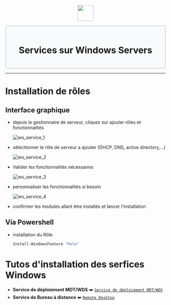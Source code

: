 <div align="center">
  <p align="center">
    <a href="#">
      <img src="https://cdn.worldvectorlogo.com/logos/windows-server.svg" height="50px" />
    </a>
  </p>
</div>

<div style="border: 2px solid #d1d5db; padding: 20px; border-radius: 8px; background-color: #f9fafb;">
  <h1 align="center">Services sur Windows Servers</h1>
</div>

---

# Installation de rôles
## Interface graphique
- depuis le gestionnaire de serveur, cliquez sur ajouter rôles et fonctionnalités
            
    ![ws_service_1](https://gitea.maxflix.xyz/Ichbine/Wiki_Info/raw/branch/main/Windows/Gestion%20serveurs/images_services_WS/images/ws_service_1.png)
            
- sélectionner le rôle de serveur a ajouter (DHCP, DNS, active directory,…)
            
    ![ws_service_2](https://gitea.maxflix.xyz/Ichbine/Wiki_Info/raw/branch/main/Windows/Gestion%20serveurs/images_services_WS/images/ws_service_2.png)
            
- Valider les fonctionnalités nécessaires
            
    ![ws_service_3](https://gitea.maxflix.xyz/Ichbine/Wiki_Info/raw/branch/main/Windows/Gestion%20serveurs/images_services_WS/images/ws_service_3.png)
            
- personnaliser les fonctionnalités si besoin
            
    ![ws_service_4](https://gitea.maxflix.xyz/Ichbine/Wiki_Info/raw/branch/main/Windows/Gestion%20serveurs/images_services_WS/images/ws_service_4.png)
            
- confirmer les modules allant être installés et lancer l’installation
        
## Via Powershell
- installation du Rôle   
    ```powershell
    Install-WindowsFeature "Role"
    ```
# Tutos d'installation des serfices Windows
- **Service de déploiement MDT/WDS** ➡️ [`Service de déploiement MDT/WDS`](https://gitea.maxflix.xyz/Ichbine/Wiki_Info/src/branch/main/Windows/Gestion%20serveurs/Services%20Servers%20Windows/Deploiements%20MDT.md#)
- **Service de Bureau à distance** ➡️ [`Remote Desktop`](https://gitea.maxflix.xyz/Ichbine/Wiki_Info/src/branch/main/Windows/Gestion%20serveurs/Services%20Servers%20Windows/Remote%20Desktop.md#)
